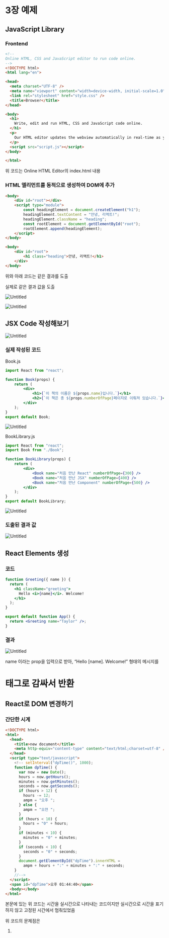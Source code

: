 # 3장 예제

## JavaScript Library

### Frontend

```html
<!-- 
Online HTML, CSS and JavaScript editor to run code online.
-->
<!DOCTYPE html>
<html lang="en">

<head>
  <meta charset="UTF-8" />
  <meta name="viewport" content="width=device-width, initial-scale=1.0" />
  <link rel="stylesheet" href="style.css" />
  <title>Browser</title>
</head>

<body>
  <h1>
    Write, edit and run HTML, CSS and JavaScript code online.
  </h1>
  <p>
    Our HTML editor updates the webview automatically in real-time as you write code.
  </p>
  <script src="script.js"></script>
</body>

</html>
```

위 코드는 Online HTML Editor의 index.html 내용

### HTML 엘리먼트를 동적으로 생성하여 DOM에 추가

```html
<body>
	<div id="root"></div>
	<script type="module">
		const headingElement = document.createElement("h1");
		headingElement.textContent = "안녕, 리액트!";
		headingElement.className = "heading";
		const rootElement = document.getElementById("root");
		rootElement.append(headingElement);
	</script>
</body>
```

```html
<body>
	<div id="root">
		<h1 class="heading">안녕, 리액트!</h1>
	</div>
</body>
```

위와 아래 코드는 같은 결과를 도출

실제로 같은 결과 값을 도출

![Untitled](3%E1%84%8C%E1%85%A1%E1%86%BC%20%E1%84%8B%E1%85%A8%E1%84%8C%E1%85%A6%20e2ad0f5e7c7a43889dd18d507ab36900/Untitled.png)

![Untitled](3%E1%84%8C%E1%85%A1%E1%86%BC%20%E1%84%8B%E1%85%A8%E1%84%8C%E1%85%A6%20e2ad0f5e7c7a43889dd18d507ab36900/Untitled%201.png)

## JSX Code 작성해보기

![Untitled](3%E1%84%8C%E1%85%A1%E1%86%BC%20%E1%84%8B%E1%85%A8%E1%84%8C%E1%85%A6%20e2ad0f5e7c7a43889dd18d507ab36900/Untitled%202.png)

### 실제 작성된 코드

Book.js

```jsx
import React from "react";

function Book(props) {
    return (
        <div>
            <h1>{`이 책의 이름은 ${props.name}입니다.`}</h1>
            <h2>{`이 책은 총 ${props.numberOfPage}페이지로 이뤄져 있습니다.`}</h2>
        </div>
    );
}
export default Book;
```

![Untitled](3%E1%84%8C%E1%85%A1%E1%86%BC%20%E1%84%8B%E1%85%A8%E1%84%8C%E1%85%A6%20e2ad0f5e7c7a43889dd18d507ab36900/Untitled%203.png)

BookLibrary.js

```jsx
import React from "react";
import Book from "./Book";

function BookLibrary(props) {
    return (
        <div>
            <Book name="처음 만난 React" numberOfPage={300} />
            <Book name="처음 만난 JSX" numberOfPage={400} />
            <Book name="처음 만난 Component" numberOfPage={500} />
        </div>
    );
}
export default BookLibrary;
```

![Untitled](3%E1%84%8C%E1%85%A1%E1%86%BC%20%E1%84%8B%E1%85%A8%E1%84%8C%E1%85%A6%20e2ad0f5e7c7a43889dd18d507ab36900/Untitled%204.png)

### 도출된 결과 값

![Untitled](3%E1%84%8C%E1%85%A1%E1%86%BC%20%E1%84%8B%E1%85%A8%E1%84%8C%E1%85%A6%20e2ad0f5e7c7a43889dd18d507ab36900/Untitled%205.png)

## React Elements 생성

### 코드

```jsx
function Greeting({ name }) {
  return (
    <h1 className="greeting">
      Hello <i>{name}</i>. Welcome!
    </h1>
  );
}

export default function App() {
  return <Greeting name="Taylor" />;
}
```

### 결과

![Untitled](3%E1%84%8C%E1%85%A1%E1%86%BC%20%E1%84%8B%E1%85%A8%E1%84%8C%E1%85%A6%20e2ad0f5e7c7a43889dd18d507ab36900/Untitled%206.png)

name 이라는 prop을 입력으로 받아, “Hello [name]. Welcome!” 형태의 메시지를 <h1> 태그로 감싸서 반환

## React로 DOM 변경하기

### 간단한 시계

```html
<!DOCTYPE html>
<html>
  <head>
    <title>new document</title>
    <meta http-equiv="content-type" content="text/html;charset=utf-8" />
  </head>
  <script type="text/javascript">
    <!-- setInterval("dpTime()", 1000);
    function dpTime() {
      var now = new Date();
      hours = now.getHours();
      minutes = now.getMinutes();
      seconds = now.getSeconds();
      if (hours > 12) {
        hours -= 12;
        ampm = "오후 ";
      } else {
        ampm = "오전 ";
      }
      if (hours < 10) {
        hours = "0" + hours;
      }
      if (minutes < 10) {
        minutes = "0" + minutes;
      }
      if (seconds < 10) {
        seconds = "0" + seconds;
      }
      document.getElementById("dpTime").innerHTML =
        ampm + hours + ":" + minutes + ":" + seconds;
    }
    //-->
  </script>
  <span id="dpTime">오후 01:44:40</span>
  <body></body>
</html>
```

본문에 있는 위 코드는 시간을 실시간으로 나타내는 코드이지만 실시간으로 시간을 표기하지 않고 고정된 시간에서 멈춰있었음

위 코드의 문제점은 

1. **<script> 태그의 위치** : 일반적으로 script 태그는 body의 끝에 위치하여 동작하는 것이 요소들이 모두 로드된 후 스크립트가 실행되므로, DOM 요소에 접근하는 데 문제가 없음
2. setInterval 함수 사용법 : setInterval(”dpTime()”, 1000); 대신 setInterval(dpTime, 1000);을 사용하는 것이 더 좋음. 문자열 대신 함수 참조를 직접 전달하는 것이 더 효율적이고 안전함
3. 전역 변수 사용 : hours, minutes, seconds, ampm 변수들이 함수 내에서 선언되지 않고 전역 변수로 사용되고 있음. 이는 의도하지 않은 문제가 생길 수 있으므로, 함수 내부에서 var를 이용해 지역 변수로 선언하는 것이 좋아 보임

### 변경한 코드

```html
<!DOCTYPE html>
<html>
<head>
    <title>new document</title>
    <meta http-equiv="content-type" content="text/html;charset=utf-8" />
</head>
<body>
    <span id="dpTime">로딩 중...</span>
    <script type="text/javascript">
        function dpTime() {
            var now = new Date();
            var hours = now.getHours();
            var minutes = now.getMinutes();
            var seconds = now.getSeconds();
            var ampm = hours >= 12 ? "오후 " : "오전 ";

            hours = hours % 12;
            hours = hours ? hours : 12; // 0시는 12로 표시
            hours = hours < 10 ? "0" + hours : hours;
            minutes = minutes < 10 ? "0" + minutes : minutes;
            seconds = seconds < 10 ? "0" + seconds : seconds;

            var strTime = ampm + hours + ":" + minutes + ":" + seconds;
            document.getElementById("dpTime").innerHTML = strTime;
        }
        setInterval(dpTime, 1000);

        dpTime(); // 웹페이지 로드시 바로 시간을 표시
    </script>
</body>
</html>
```

### 결과

![Untitled](3%E1%84%8C%E1%85%A1%E1%86%BC%20%E1%84%8B%E1%85%A8%E1%84%8C%E1%85%A6%20e2ad0f5e7c7a43889dd18d507ab36900/Untitled%207.png)

위 코드는 span태그 내에 적어 놓은 시간이 변경되지 않고 멈춰있음

![Untitled](3%E1%84%8C%E1%85%A1%E1%86%BC%20%E1%84%8B%E1%85%A8%E1%84%8C%E1%85%A6%20e2ad0f5e7c7a43889dd18d507ab36900/Untitled%208.png)

![Untitled](3%E1%84%8C%E1%85%A1%E1%86%BC%20%E1%84%8B%E1%85%A8%E1%84%8C%E1%85%A6%20e2ad0f5e7c7a43889dd18d507ab36900/Untitled%209.png)

span 태그 내에 있는 문자가 시간을 불러와 초마다 계속 변경되는 모습

### 바이너리 시계

```html
<!DOCTYPE html>
<html>
  <head>
    <meta charset="utf-8" />
    <script src="https://unpkg.com/react@15/dist/react.min.js"></script>
    <script src="https://unpkg.com/react-dom@15/dist/react-dom.min.js"></script>
    <script src="https://cdnjs.cloudflare.com/ajax/libs/babel-core/5.8.38/browser.min.js"></script>
    <style>
      body {
        font-size: 32px;
        text-align: center;
      }
    </style>
  </head>
  <body>
    <div><div id="disp"></div></div>
    <script type="text/babel">
      // 정기적으로 화면을 변경하게 지정합니다.
      setInterval(update, 1000)
      // 정기적으로 실행되는 함수입니다.
      function update () {
      // 현재 시간을 이진 숫자로 변환합니다. ---- (※1)
      const now = new Date();
      const hh = z2(now.getHours())
      const mm = z2(now.getMinutes())
      const ss = z2(now.getSeconds())
      const binStr = hh + mm + ss 
      const style0 = { color: 'brown' }
      const style1 = { color: 'red'}
      const lines = []
      for (let i = 0; i < binStr.length; i++) {
      const v = parseInt(binStr.substr(i, 1))
      const bin = "0000" + v.toString(2)
      const bin8 = bin.substr(bin.length - 4, 4)
      // 이진 숫자를 구성하는 리액트 객체를 lines 배열에 추가합니다. --- (※2)
      for (let j = 0; j < bin8.length; j++) {
      if (bin8.substr(j, 1) === '0') {
      lines.push(<span style={style0}>○</span>)
      } else {
      lines.push(<span style={style1}>●</span>)
      }
      }
      lines.push(<br />)
      }
      // DOM의 내용을 변경합니다. --- (※3)
      const disp = document.getElementById('disp')
      ReactDOM.render(<div>{lines}</div>, disp)
      }
      function z2 (v) {
      v = String("00" + v)
      return v.substr(v.length - 2, 2)
      }
    </script>
  </body>
</html>
```

### 결과

![Untitled](3%E1%84%8C%E1%85%A1%E1%86%BC%20%E1%84%8B%E1%85%A8%E1%84%8C%E1%85%A6%20e2ad0f5e7c7a43889dd18d507ab36900/Untitled%2010.png)

현재 17시 46분 14초를 바이너리 시계의 모양으로 표기함

![Untitled](3%E1%84%8C%E1%85%A1%E1%86%BC%20%E1%84%8B%E1%85%A8%E1%84%8C%E1%85%A6%20e2ad0f5e7c7a43889dd18d507ab36900/Untitled%2011.png)

실시간으로 변경되는 객체만 변경되는 모습
